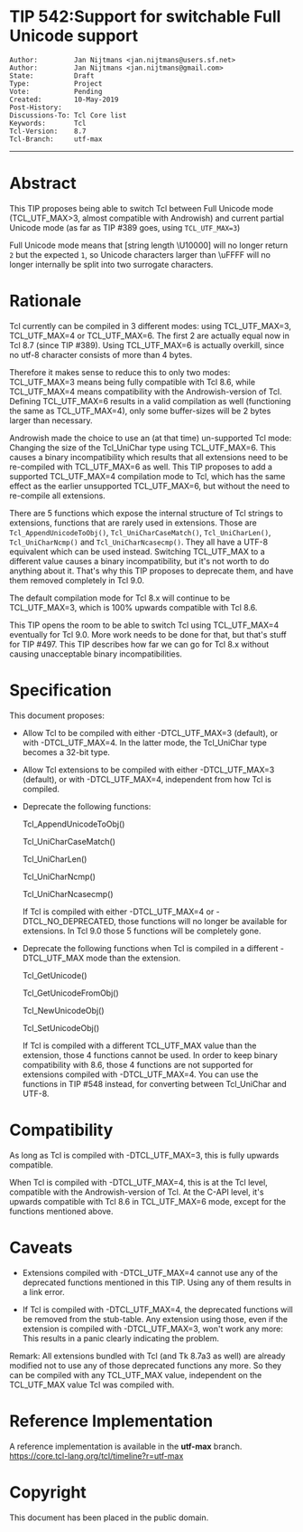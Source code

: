 # TIP 542:Support for switchable Full Unicode support
	Author:         Jan Nijtmans <jan.nijtmans@users.sf.net>
	Author:         Jan Nijtmans <jan.nijtmans@gmail.com>
	State:          Draft
	Type:           Project
	Vote:           Pending
	Created:        10-May-2019
	Post-History:
	Discussions-To: Tcl Core list
	Keywords:       Tcl
	Tcl-Version:    8.7
	Tcl-Branch:     utf-max
-----

# Abstract

This TIP proposes being able to switch Tcl between Full Unicode mode
(TCL\_UTF\_MAX>3, almost compatible with Androwish) and current partial
Unicode mode (as far as TIP #389 goes, using `TCL_UTF_MAX=3`)

Full Unicode mode means that \[string length \\U10000\] will no longer
return `2` but the expected `1`, so Unicode characters larger than \\uFFFF
will no longer internally be split into two surrogate characters.

# Rationale

Tcl currently can be compiled in 3 different modes: using TCL\_UTF\_MAX=3, TCL\_UTF\_MAX=4
or TCL\_UTF\_MAX=6. The first 2 are actually equal now in Tcl 8.7 (since TIP #389). Using
TCL\_UTF\_MAX=6 is actually overkill, since no utf-8 character consists of more than 4 bytes.

Therefore it makes sense to reduce this to only two modes: TCL\_UTF\_MAX=3 means
being fully compatible with Tcl 8.6, while TCL\_UTF\_MAX=4 means compatibility with
the Androwish-version of Tcl. Defining TCL\_UTF\_MAX=6 results in a valid
compilation as well (functioning the same as TCL\_UTF\_MAX=4), only some buffer-sizes
will be 2 bytes larger than necessary.

Androwish made the choice to use an (at that time) un-supported Tcl mode: Changing the size
of the Tcl\_UniChar type using TCL\_UTF\_MAX=6. This causes a binary incompatibility
which results that all extensions need to be re-compiled with TCL\_UTF\_MAX=6 as well.
This TIP proposes to add a supported TCL\_UTF\_MAX=4 compilation mode to Tcl, which has
the same effect as the earlier unsupported TCL\_UTF\_MAX=6, but without the need to
re-compile all extensions.

There are 5 functions which expose the internal structure of Tcl strings to extensions,
functions that are rarely used in extensions. Those are `Tcl_AppendUnicodeToObj()`,
`Tcl_UniCharCaseMatch()`, `Tcl_UniCharLen()`, `Tcl_UniCharNcmp()` and `Tcl_UniCharNcasecmp()`.
They all have a UTF-8 equivalent which can be used instead. Switching TCL\_UTF\_MAX
to a different value causes a binary incompatibility, but it's not worth to do
anything about it. That's why this TIP proposes to deprecate them, and have them
removed completely in Tcl 9.0.

The default compilation mode for Tcl 8.x will continue to be TCL\_UTF\_MAX=3, which is 100%
upwards compatible with Tcl 8.6.

This TIP opens the room to be able to switch Tcl using TCL\_UTF\_MAX=4 eventually for
Tcl 9.0. More work needs to be done for that, but that's stuff for TIP #497. This TIP
describes how far we can go for Tcl 8.x without causing unacceptable binary incompatibilities.

# Specification

This document proposes:

 * Allow Tcl to be compiled with either -DTCL\_UTF\_MAX=3 (default), or with -DTCL\_UTF\_MAX=4.
   In the latter mode, the Tcl_UniChar type becomes a 32-bit type.

 * Allow Tcl extensions to be compiled with either -DTCL\_UTF\_MAX=3 (default), or with -DTCL\_UTF\_MAX=4,
   independent from how Tcl is compiled.

 * Deprecate the following functions:

     Tcl\_AppendUnicodeToObj()

     Tcl\_UniCharCaseMatch()

     Tcl\_UniCharLen()

     Tcl\_UniCharNcmp()

     Tcl\_UniCharNcasecmp()

   If Tcl is compiled with either -DTCL\_UTF\_MAX=4 or -DTCL\_NO\_DEPRECATED, those functions will no longer be available for extensions.
   In Tcl 9.0 those 5 functions will be completely gone.

 * Deprecate the following functions when Tcl is compiled in a different -DTCL\_UTF\_MAX mode than the extension.

     Tcl\_GetUnicode()

     Tcl\_GetUnicodeFromObj()

     Tcl\_NewUnicodeObj()

     Tcl\_SetUnicodeObj()

   If Tcl is compiled with a different TCL\_UTF\_MAX value than the extension, those 4 functions cannot be used.
   In order to keep binary compatibility with 8.6, those 4 functions are not supported for extensions compiled
   with -DTCL\_UTF\_MAX=4. You can use the functions in TIP #548 instead, for converting between Tcl_UniChar
   and UTF-8.

# Compatibility

As long as Tcl is compiled with -DTCL\_UTF\_MAX=3, this is fully upwards compatible.

When Tcl is compiled with -DTCL\_UTF\_MAX=4, this is at the Tcl level, compatible with the Androwish-version
of Tcl. At the C-API level, it's upwards compatible with Tcl 8.6 in TCL\_UTF\_MAX=6 mode, except for the
functions mentioned above.

# Caveats

 * Extensions compiled with -DTCL\_UTF\_MAX=4 cannot use any of the deprecated functions mentioned in this TIP.
   Using any of them results in a link error.

 * If Tcl is compiled with -DTCL\_UTF\_MAX=4, the deprecated functions will be removed from the stub-table. Any
   extension using those, even if the extension is compiled with -DTCL\_UTF\_MAX=3, won't work any more: This
   results in a panic clearly indicating the problem.

Remark: All extensions bundled with Tcl (and Tk 8.7a3 as well) are already modified not to use any of those
deprecated functions any more. So they can be compiled with any TCL\_UTF\_MAX value, independent on the
TCL\_UTF\_MAX value Tcl was compiled with.

# Reference Implementation

A reference implementation is available in  the **utf-max** branch.
<https://core.tcl-lang.org/tcl/timeline?r=utf-max>

# Copyright

This document has been placed in the public domain.
